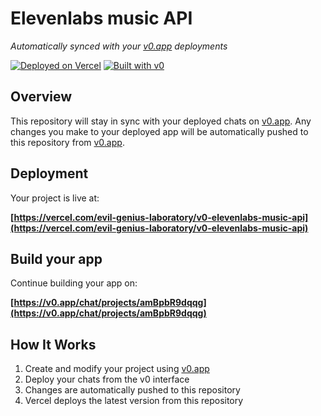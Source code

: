 # Elevenlabs music API

*Automatically synced with your [v0.app](https://v0.app) deployments*

[![Deployed on Vercel](https://img.shields.io/badge/Deployed%20on-Vercel-black?style=for-the-badge&logo=vercel)](https://vercel.com/evil-genius-laboratory/v0-elevenlabs-music-api)
[![Built with v0](https://img.shields.io/badge/Built%20with-v0.app-black?style=for-the-badge)](https://v0.app/chat/projects/amBpbR9dqqg)

## Overview

This repository will stay in sync with your deployed chats on [v0.app](https://v0.app).
Any changes you make to your deployed app will be automatically pushed to this repository from [v0.app](https://v0.app).

## Deployment

Your project is live at:

**[https://vercel.com/evil-genius-laboratory/v0-elevenlabs-music-api](https://vercel.com/evil-genius-laboratory/v0-elevenlabs-music-api)**

## Build your app

Continue building your app on:

**[https://v0.app/chat/projects/amBpbR9dqqg](https://v0.app/chat/projects/amBpbR9dqqg)**

## How It Works

1. Create and modify your project using [v0.app](https://v0.app)
2. Deploy your chats from the v0 interface
3. Changes are automatically pushed to this repository
4. Vercel deploys the latest version from this repository
